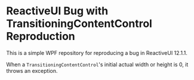 # ReactiveUI Bug with TransitioningContentControl Reproduction

This is a simple WPF repository for reproducing a bug in ReactiveUI 12.1.1.

When a `TransitioningContentControl`'s initial actual width or height is 0, it throws an exception.
